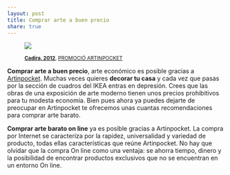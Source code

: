 ```yaml
---
layout: post
title: Comprar arte a buen precio
share: true
---
```


<figure class="text-center">
	<img src="http://www.artinpocket.cat/users_images/421.jpg?1394457955">
	<figcaption>
		<p><small><strong><a href="http://www.artinpocket.cat/work_home.php?$artist_code=398&$work_code=421#disqus_thread">Cadira, 2012</a></strong>, <a href="http://www.artinpocket.cat/gallery_home.php?$artist_code=398">PROMOCIÓ ARTINPOCKET</a></small></p>
	</figcaption>
</figure>

**Comprar arte a buen precio**, arte económico es posible gracias a [Artinpocket](http://www.artinpocket.cat/). Muchas veces quieres **decorar tu casa** y cada vez que pasas por la sección de cuadros del IKEA entras en depresión. Crees que las obras de una exposición de arte moderno tienen unos precios prohibitivos para tu modesta economía. Bien pues ahora ya puedes dejarte de preocupar en Artinpocket te ofrecemos unas cuantas recomendaciones para comprar arte barato.

**Comprar arte barato on line** ya es posible gracias a Artinpocket. La compra por Internet se caracteriza por la rapidez, universalidad y variedad de producto, todas ellas características que  reúne  Artinpocket. No hay que olvidar que la compra On line como una ventaja: se ahorra tiempo, dinero y la posibilidad de encontrar productos exclusivos que no se encuentran en un entorno On line.